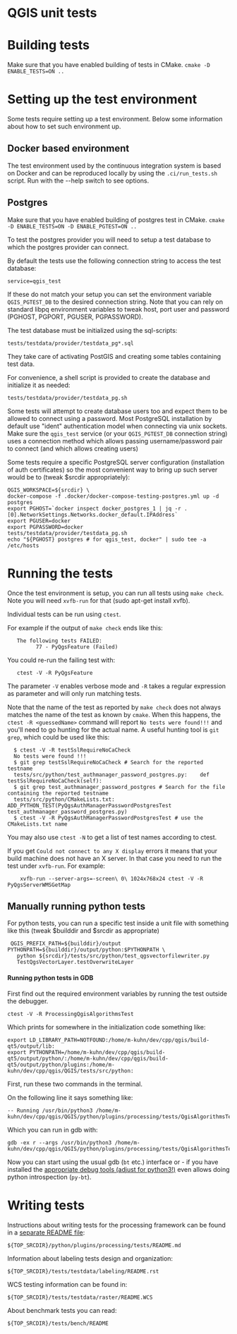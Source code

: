 QGIS unit tests
===============

# Building tests

Make sure that you have enabled building of tests in CMake.
`cmake -D ENABLE_TESTS=ON ..`

# Setting up the test environment

Some tests require setting up a test environment.
Below some information about how to set such environment up.

## Docker based environment

The test environment used by the continuous integration system
is based on Docker and can be reproduced locally by using the
`.ci/run_tests.sh` script. Run with the --help switch to see
options.

## Postgres

Make sure that you have enabled building of postgres test in CMake.
`cmake -D ENABLE_TESTS=ON -D ENABLE_PGTEST=ON ..`

To test the postgres provider you will need to setup a test database
to which the postgres provider can connect.

By default the tests use the following connection string to access
the test database:

    service=qgis_test

If these do not match your setup you can set the environment variable
`QGIS_PGTEST_DB` to the desired connection string. Note that you can
rely on standard libpq environment variables to tweak host, port user
and password (PGHOST, PGPORT, PGUSER, PGPASSWORD).

The test database must be initialized using the sql-scripts:

    tests/testdata/provider/testdata_pg*.sql

They take care of activating PostGIS and creating some tables containing
test data.

For convenience, a shell script is provided to create the database
and initialize it as needed:

    tests/testdata/provider/testdata_pg.sh

Some tests will attempt to create database users too and expect them to
be allowed to connect using a password.
Most PostgreSQL installation by default use "ident" authentication
model when connecting via unix sockets. Make sure the `qgis_test`
service (or your `QGIS_PGTEST_DB` connection string) uses a connection
method which allows passing username/password pair to connect (and
which allows creating users)

Some tests require a specific PostgreSQL server configuration
(installation of auth certificates) so the most convenient way
to bring up such server would be to (tweak $srcdir appropriately):

    QGIS_WORKSPACE=${srcdir} \
    docker-compose -f .docker/docker-compose-testing-postgres.yml up -d postgres
    export PGHOST=`docker inspect docker_postgres_1 | jq -r .[0].NetworkSettings.Networks.docker_default.IPAddress`
    export PGUSER=docker
    export PGPASSWORD=docker
    tests/testdata/provider/testdata_pg.sh
    echo "${PGHOST} postgres # for qgis_test, docker" | sudo tee -a /etc/hosts


# Running the tests

Once the test environment is setup, you can run all tests using `make check`.
Note you will need `xvfb-run` for that (sudo apt-get install xvfb).

Individual tests can be run using `ctest`.

For example if the output of `make check` ends like this:

```
   The following tests FAILED:
         77 - PyQgsFeature (Failed)
```

You could re-run the failing test with:

```
   ctest -V -R PyQgsFeature
```

The parameter `-V` enables verbose mode and `-R` takes a regular expression as
parameter and will only run matching tests.

Note that the name of the test as reported by `make check` does not
always matches the name of the test as known by `cmake`.
When this happens, the `ctest -R <guessedName>` command will report
`No tests were found!!!` and you'll need to go hunting for the actual name.
A useful hunting tool is `git grep`, which could be used like this:

```
  $ ctest -V -R testSslRequireNoCaCheck
  No tests were found !!!
  $ git grep testSslRequireNoCaCheck # Search for the reported testname
  tests/src/python/test_authmanager_password_postgres.py:    def testSslRequireNoCaCheck(self):
  $ git grep test_authmanager_password_postgres # Search for the file containing the reported testname
  tests/src/python/CMakeLists.txt: ADD_PYTHON_TEST(PyQgsAuthManagerPasswordPostgresTest test_authmanager_password_postgres.py)
  $ ctest -V -R PyQgsAuthManagerPasswordPostgresTest # use the CMakeLists.txt name
```

You may also use `ctest -N` to get a list of test names according to
ctest.

If you get `Could not connect to any X display` errors it means that your build
machine does not have an X server.  In that case you need to run the test under
`xvfb-run`.  For example:

```
    xvfb-run --server-args=-screen\ 0\ 1024x768x24 ctest -V -R PyQgsServerWMSGetMap
```

## Manually running python tests

For python tests, you can run a specific test inside a unit file
with something like this (tweak $builddir and $srcdir as appropriate)

```
 QGIS_PREFIX_PATH=${builddir}/output PYTHONPATH=${builddir}/output/python:$PYTHONPATH \
   python ${srcdir}/tests/src/python/test_qgsvectorfilewriter.py
   TestQgsVectorLayer.testOverwriteLayer
```

#### Running python tests in GDB

First find out the required environment variables by running the test outside
the debugger.

    ctest -V -R ProcessingQgisAlgorithmsTest

Which prints for somewhere in the initialization code something like:

    export LD_LIBRARY_PATH=NOTFOUND:/home/m-kuhn/dev/cpp/qgis/build-qt5/output/lib:
    export PYTHONPATH=/home/m-kuhn/dev/cpp/qgis/build-qt5/output/python/:/home/m-kuhn/dev/cpp/qgis/build-qt5/output/python/plugins:/home/m-kuhn/dev/cpp/qgis/QGIS/tests/src/python:

First, run these two commands in the terminal.

On the following line it says something like:

    -- Running /usr/bin/python3 /home/m-kuhn/dev/cpp/qgis/QGIS/python/plugins/processing/tests/QgisAlgorithmsTest.py

Which you can run in gdb with:

    gdb -ex r --args /usr/bin/python3 /home/m-kuhn/dev/cpp/qgis/QGIS/python/plugins/processing/tests/QgisAlgorithmsTest.py

Now you can start using the usual gdb (`bt` etc.) interface or - if you have
installed the [appropriate debug tools (adjust for python3!)](https://wiki.python.org/moin/DebuggingWithGdb)
even allows doing python introspection (`py-bt`).

# Writing tests

Instructions about writing tests for the processing framework
can be found in a [separate README file](../python/plugins/processing/tests/README.md):

    ${TOP_SRCDIR}/python/plugins/processing/tests/README.md

Information about labeling tests design and organization:

    ${TOP_SRCDIR}/tests/testdata/labeling/README.rst

WCS testing information can be found in:

    ${TOP_SRCDIR}/tests/testdata/raster/README.WCS

About benchmark tests you can read:

    ${TOP_SRCDIR}/tests/bench/README


